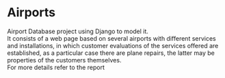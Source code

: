 # Airports
Airport Database project using Django to model it.  
It consists of a web page based on several airports with different services and installations, in which customer evaluations of the services offered are established, as a particular case there are plane repairs, the latter may be properties of the customers themselves.  
For more details refer to the report
